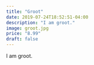 ```yaml
---
title: "Groot"
date: 2019-07-24T18:52:51-04:00
description: "I am groot."
image: groot.jpg
price: "8.99"
draft: false
---
```


I am groot.